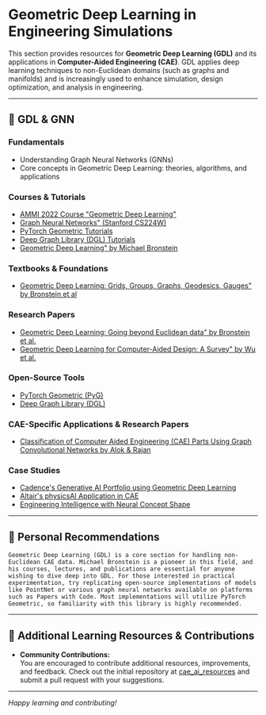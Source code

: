 # Geometric Deep Learning in Engineering Simulations

This section provides resources for **Geometric Deep Learning (GDL)** and its applications in **Computer-Aided Engineering (CAE)**. GDL applies deep learning techniques to non-Euclidean domains (such as graphs and manifolds) and is increasingly used to enhance simulation, design optimization, and analysis in engineering.

---

## 📌 GDL & GNN

### Fundamentals

- Understanding Graph Neural Networks (GNNs)
- Core concepts in Geometric Deep Learning: theories, algorithms, and applications


### Courses & Tutorials

- [AMMI 2022 Course "Geometric Deep Learning"](https://geometricdeeplearning.com/lectures/)  
- [Graph Neural Networks" (Stanford CS224W)](http://web.stanford.edu/class/cs224w/)
- [PyTorch Geometric Tutorials](https://pytorch-geometric.readthedocs.io/en/latest/get_started/colabs.html)
- [Deep Graph Library (DGL) Tutorials](https://www.dgl.ai/dgl_docs/graphtransformer/index.html)
- [Geometric Deep Learning" by Michael Bronstein](https://www.youtube.com/watch?v=hROSXAY2JBc)


### Textbooks & Foundations

- [Geometric Deep Learning: Grids, Groups, Graphs, Geodesics, Gauges" by Bronstein et al](https://arxiv.org/abs/2104.13478)


### Research Papers

- [Geometric Deep Learning: Going beyond Euclidean data" by Bronstein et al.](http://graphics.stanford.edu/courses/cs233-24-winter-v1/ReferencedPapers/GCNN_Geometric%20deep%20learning-%20going%20beyond%20Euclidean%20data.pdf)
- [Geometric Deep Learning for Computer-Aided Design: A Survey" by Wu et al.](https://arxiv.org/abs/2402.17695)


### Open-Source Tools

- [PyTorch Geometric (PyG)](https://github.com/pyg-team/pytorch_geometric)
- [Deep Graph Library (DGL)](https://www.dgl.ai/)


### CAE-Specific Applications & Research Papers

- [Classification of Computer Aided Engineering (CAE) Parts Using Graph Convolutional Networks by Alok & Rajan](https://arxiv.org/pdf/2202.11289)


### Case Studies

- [Cadence's Generative AI Portfolio using Geometric Deep Learning](https://www.cadence.com/en_US/home/explore/geometric-deep-learning.html)
- [Altair's physicsAI Application in CAE](https://altair.com/ai-powered-engineering)
- [Engineering Intelligence with Neural Concept Shape](https://www.neuralconcept.com/customer-stories)

---

## 📌 Personal Recommendations

    Geometric Deep Learning (GDL) is a core section for handling non-Euclidean CAE data. Michael Bronstein is a pioneer in this field, and his courses, lectures, and publications are essential for anyone wishing to dive deep into GDL. For those interested in practical experimentation, try replicating open-source implementations of models like PointNet or various graph neural networks available on platforms such as Papers with Code. Most implementations will utilize PyTorch Geometric, so familiarity with this library is highly recommended.
---

## 📌 Additional Learning Resources & Contributions

- **Community Contributions:**  
  You are encouraged to contribute additional resources, improvements, and feedback. Check out the initial repository at [cae_ai_resources](https://github.com/RevanKumarD/cae_ai_resources) and submit a pull request with your suggestions.

---

*Happy learning and contributing!*
